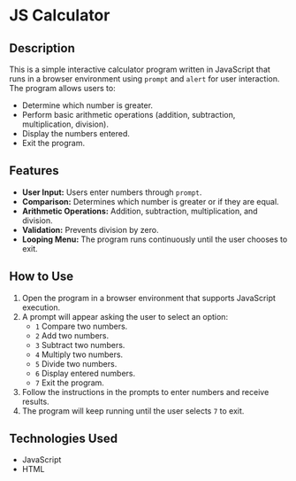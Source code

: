# JS Calculator

## Description
This is a simple interactive calculator program written in JavaScript that runs in a browser environment using `prompt` and `alert` for user interaction. The program allows users to:

- Determine which number is greater.
- Perform basic arithmetic operations (addition, subtraction, multiplication, division).
- Display the numbers entered.
- Exit the program.

## Features
- **User Input:** Users enter numbers through `prompt`.
- **Comparison:** Determines which number is greater or if they are equal.
- **Arithmetic Operations:** Addition, subtraction, multiplication, and division.
- **Validation:** Prevents division by zero.
- **Looping Menu:** The program runs continuously until the user chooses to exit.

## How to Use
1. Open the program in a browser environment that supports JavaScript execution.
2. A prompt will appear asking the user to select an option:
   - `1` Compare two numbers.
   - `2` Add two numbers.
   - `3` Subtract two numbers.
   - `4` Multiply two numbers.
   - `5` Divide two numbers.
   - `6` Display entered numbers.
   - `7` Exit the program.
3. Follow the instructions in the prompts to enter numbers and receive results.
4. The program will keep running until the user selects `7` to exit.

## Technologies Used
- JavaScript 
- HTML 

